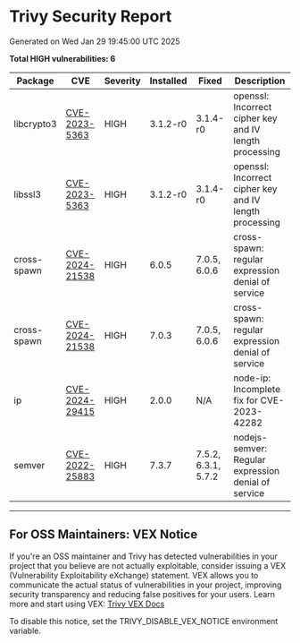 # Trivy Security Report
Generated on Wed Jan 29 19:45:00 UTC 2025

**Total HIGH vulnerabilities: 6**

| Package | CVE | Severity | Installed | Fixed | Description |
|---------|-----|----------|-----------|-------|-------------|
| libcrypto3 | [CVE-2023-5363](https://avd.aquasec.com/nvd/CVE-2023-5363) | HIGH | 3.1.2-r0 | 3.1.4-r0 | openssl: Incorrect cipher key and IV length processing |
| libssl3 | [CVE-2023-5363](https://avd.aquasec.com/nvd/CVE-2023-5363) | HIGH | 3.1.2-r0 | 3.1.4-r0 | openssl: Incorrect cipher key and IV length processing |
| cross-spawn | [CVE-2024-21538](https://avd.aquasec.com/nvd/CVE-2024-21538) | HIGH | 6.0.5 | 7.0.5, 6.0.6 | cross-spawn: regular expression denial of service |
| cross-spawn | [CVE-2024-21538](https://avd.aquasec.com/nvd/CVE-2024-21538) | HIGH | 7.0.3 | 7.0.5, 6.0.6 | cross-spawn: regular expression denial of service |
| ip | [CVE-2024-29415](https://avd.aquasec.com/nvd/CVE-2024-29415) | HIGH | 2.0.0 | N/A | node-ip: Incomplete fix for CVE-2023-42282 |
| semver | [CVE-2022-25883](https://avd.aquasec.com/nvd/CVE-2022-25883) | HIGH | 7.3.7 | 7.5.2, 6.3.1, 5.7.2 | nodejs-semver: Regular expression denial of service |

---

## For OSS Maintainers: VEX Notice
If you're an OSS maintainer and Trivy has detected vulnerabilities in your project that you believe are not actually exploitable, consider issuing a VEX (Vulnerability Exploitability eXchange) statement.
VEX allows you to communicate the actual status of vulnerabilities in your project, improving security transparency and reducing false positives for your users.
Learn more and start using VEX: [Trivy VEX Docs](https://aquasecurity.github.io/trivy/v0.58/docs/supply-chain/vex/repo#publishing-vex-documents)

To disable this notice, set the TRIVY_DISABLE_VEX_NOTICE environment variable.
